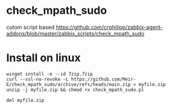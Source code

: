 # check_mpath_sudo
cutom script based https://github.com/crphilipp/zabbix-agent-addons/blob/master/zabbix_scripts/check_mpath_sudo
# Install on linux
```
winget install -e --id 7zip.7zip
curl --ssl-no-revoke -L https://github.com/Meir-E/check_mpath_sudo/archive/refs/heads/main.zip > myfile.zip
unzip -j myfile.zip && chmod +x check_mpath_sudo.pl

del myfile.zip
```
